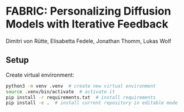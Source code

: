 # FABRIC: Personalizing Diffusion Models with Iterative Feedback

Dimitri von Rütte, Elisabetta Fedele, Jonathan Thomm, Lukas Wolf


## Setup

Create virtual environment:
```bash
python3 -m venv .venv  # create new virtual environment
source .venv/bin/activate  # activate it
pip install -r requirements.txt  # install requirements
pip install -e .  # install current repository in editable mode
```
